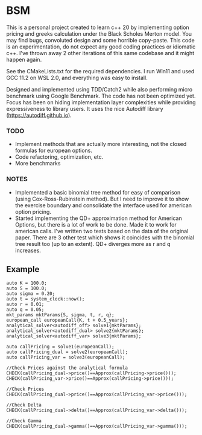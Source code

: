 #  BSM

This is a personal project created to learn c++ 20 by implementing option pricing and 
greeks calculation under the Black Scholes Merton model. You may find bugs, convoluted 
design and some horrible copy-paste. This code is an experimentation, do not expect any 
good coding practices or idiomatic c++. I've thrown away 2 other iterations of this same 
codebase and it might happen again. 

See the CMakeLists.txt for the required dependencies. I run Win11 and used GCC 11.2 on WSL
2.0, and everything was easy to install.

Designed and implemented using TDD/Catch2 while also performing micro benchmark using 
Google Benchmark. The code has not been optimized yet. 
Focus has been on hiding implementation layer complexities while providing expressiveness 
to library users. It uses the nice Autodiff library (https://autodiff.github.io).

### TODO

* Implement methods that are actually more interesting, not the closed formulas for 
european options.
* Code refactoring, optimization, etc.
* More benchmarks

### NOTES

* Implemented a basic binomial tree method for easy of comparison (using
Cox-Ross-Rubinstein method). But I need to improve it to show the exercise boundary and
consolidate the interface used for american option pricing.
* Started implementing the QD+ approximation method for American Options, but there is 
a lot of work to be done. Made it to work for american calls. I've written two tests 
based on the data of the original paper. There are 3 other test which shows it coincides
with the binomial tree result too (up to an extent). QD+ diverges more as r and q increases.


## Example 

    auto K = 100.0;
    auto S = 100.0;
    auto sigma = 0.20;
    auto t = system_clock::now();
    auto r = 0.01;
    auto q = 0.05;
    mkt_params mktParams{S, sigma, t, r, q};
    european_call europeanCall{K, t + 0.5_years};
    analytical_solver<autodiff_off> solve1{mktParams};
    analytical_solver<autodiff_dual> solve2{mktParams};
    analytical_solver<autodiff_var> solve3{mktParams};

    auto callPricing = solve1(europeanCall);
    auto callPricing_dual = solve2(europeanCall);
    auto callPricing_var = solve3(europeanCall);

    //Check Prices against the analytical formula
    CHECK(callPricing_dual->price()==Approx(callPricing->price()));
    CHECK(callPricing_var->price()==Approx(callPricing->price()));

    //Check Prices
    CHECK(callPricing_dual->price()==Approx(callPricing_var->price()));

    //Check Delta
    CHECK(callPricing_dual->delta()==Approx(callPricing_var->delta()));

    //Check Gamma
    CHECK(callPricing_dual->gamma()==Approx(callPricing_var->gamma()));